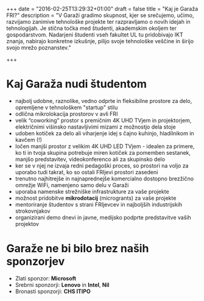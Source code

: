 +++
date = "2016-02-25T13:29:32+01:00"
draft = false
title = "Kaj je Garaža FRI?"
description = "V Garaži gradimo skupnost, kjer se srečujemo, učimo, razvijamo zanimive tehnološke projekte ter razpravljamo o novih idejah in tehnologijah. Je stična točka med študenti, akademskim okoljem ter gospodarstvom. Nadarjeni študenti vseh fakultet UL tu pridobivajo IKT znanja, nabirajo konkretne izkušnje, pilijo svoje tehnološke veščine in širijo svojo mrežo poznanstev."

+++

# Kaj Garaža nudi študentom

- najbolj udobne, raznolike, vedno odprte in fleksibilne prostore za delo, opremljene v tehnološkem "startup" stilu
- odlična mikrolokacija prostorov v avli FRI
- velik “coworking" prostor s premičnim 4K UHD TVjem in projektorjem, električnimi višinsko nastavljivimi mizami z možnostjo dela stoje
- udoben kotiček za delo ali viharjenje idej s čajno kuhinjo, hladilnikom in kavčem (!)
- ločen manjši prostor z velikim 4K UHD LED TVjem - idealen za primere, ko ti in tvoja skupina potrebuje miren kotiček za pomemben sestanek, manjšo predstavitev, videokonferenco ali za skupinsko delo
- ker se v njej ne izvaja redni pedagoški proces, so prostori na voljo za uporabo tudi takrat, ko so ostali FRIjevi prostori zasedeni
- trenutno najhitrejše in najnaprednejše komercialno dostopno brezžično omrežje WiFi, namenjeno samo delu v Garaži
- uporaba namenske strežniške infrastrukture za vaše projekte
- možnost pridobitve **mikrodotacij** (microgrants) za vaše projekte
- mentoriranje študentov s strani FRIjevcev in najboljših industrijskih strokovnjakov
- organizirani demo dnevi in javne, medijsko podprte predstavitve vaših projektov

# Garaže ne bi bilo brez naših sponzorjev

- Zlati sponzor: **Microsoft**
- Srebrni sponzorji: **Lenovo** in **Intel**, **Nil**
- Bronasti sponzorji: **CHS ITIPO**
